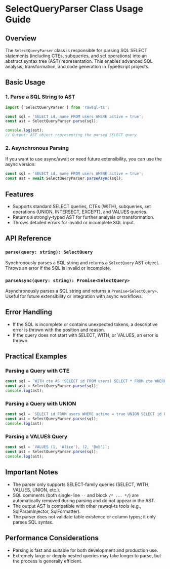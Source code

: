 # SelectQueryParser Class Usage Guide

## Overview

The `SelectQueryParser` class is responsible for parsing SQL SELECT statements (including CTEs, subqueries, and set operations) into an abstract syntax tree (AST) representation. This enables advanced SQL analysis, transformation, and code generation in TypeScript projects.

## Basic Usage

### 1. Parse a SQL String to AST

```typescript
import { SelectQueryParser } from 'rawsql-ts';

const sql = 'SELECT id, name FROM users WHERE active = true';
const ast = SelectQueryParser.parse(sql);

console.log(ast);
// Output: AST object representing the parsed SELECT query
```

### 2. Asynchronous Parsing

If you want to use async/await or need future extensibility, you can use the async version:

```typescript
const sql = 'SELECT id, name FROM users WHERE active = true';
const ast = await SelectQueryParser.parseAsync(sql);
```

## Features

- Supports standard SELECT queries, CTEs (WITH), subqueries, set operations (UNION, INTERSECT, EXCEPT), and VALUES queries.
- Returns a strongly-typed AST for further analysis or transformation.
- Throws detailed errors for invalid or incomplete SQL input.

## API Reference

### `parse(query: string): SelectQuery`
Synchronously parses a SQL string and returns a `SelectQuery` AST object. Throws an error if the SQL is invalid or incomplete.

### `parseAsync(query: string): Promise<SelectQuery>`
Asynchronously parses a SQL string and returns a `Promise<SelectQuery>`. Useful for future extensibility or integration with async workflows.

## Error Handling

- If the SQL is incomplete or contains unexpected tokens, a descriptive error is thrown with the position and reason.
- If the query does not start with SELECT, WITH, or VALUES, an error is thrown.

## Practical Examples

### Parsing a Query with CTE

```typescript
const sql = `WITH cte AS (SELECT id FROM users) SELECT * FROM cte WHERE id > 10`;
const ast = SelectQueryParser.parse(sql);
console.log(ast);
```

### Parsing a Query with UNION

```typescript
const sql = `SELECT id FROM users WHERE active = true UNION SELECT id FROM admins`;
const ast = SelectQueryParser.parse(sql);
console.log(ast);
```

### Parsing a VALUES Query

```typescript
const sql = `VALUES (1, 'Alice'), (2, 'Bob')`;
const ast = SelectQueryParser.parse(sql);
console.log(ast);
```


## Important Notes

- The parser only supports SELECT-family queries (SELECT, WITH, VALUES, UNION, etc.).
- SQL comments (both single-line `--` and block `/* ... */`) are automatically removed during parsing and do not appear in the AST.
- The output AST is compatible with other rawsql-ts tools (e.g., SqlParamInjector, SqlFormatter).
- The parser does not validate table existence or column types; it only parses SQL syntax.

## Performance Considerations

- Parsing is fast and suitable for both development and production use.
- Extremely large or deeply nested queries may take longer to parse, but the process is generally efficient.
